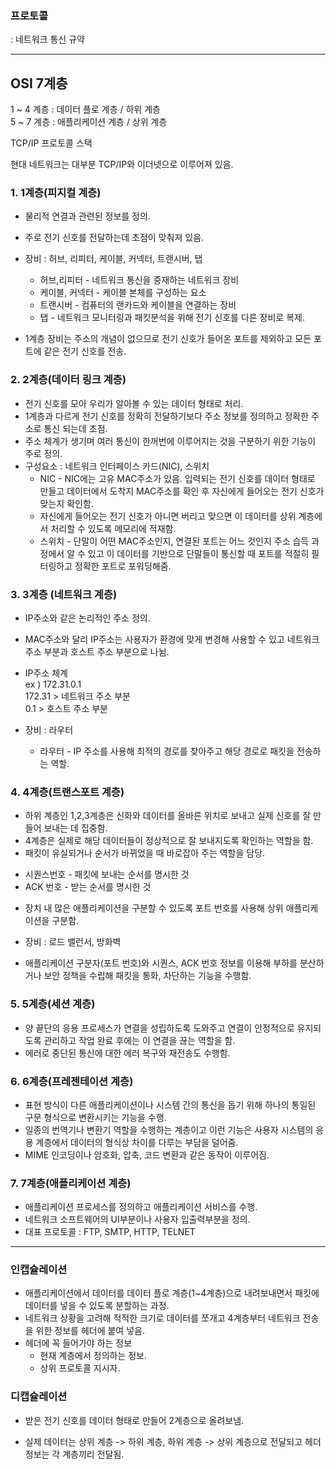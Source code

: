 ### 프로토콜 
: 네트워크 통신 규약

---

## OSI 7계층
1 ~ 4 계층 : 데이터 플로 계층 / 하위 계층  
5 ~ 7 계층 : 애플리케이션 계층 / 상위 계층



TCP/IP 프로토콜 스택

현대 네트워크는 대부분 TCP/IP와 이더넷으로 이루어져 있음.


### 1. 1계층(피지컬 계층)
* 물리적 연결과 관련된 정보를 정의.
* 주로 전기 신호를 전달하는데 초점이 맞춰져 있음.

* 장비 : 허브, 리피터, 케이블, 커넥터, 트랜시버, 탭
  - 허브,리피터 - 네트워크 통신을 중재하는 네트워크 장비
  - 케이블, 커넥터 - 케이블 본체를 구성하는 요소
  - 트랜시버 - 컴퓨터의 랜카드와 케이블을 연결하는 장비
  - 탭 - 네트워크 모니터링과 패킷분석을 위해 전기 신호를 다른 장비로 복제.
* 1계층 장비는 주소의 개념이 없으므로 전기 신호가 들어온 포트를 제외하고 모든 포트에 같은 전기 신호를 전송.

  
### 2. 2계층(데이터 링크 계층)
* 전기 신호를 모아 우리가 알아볼 수 있는 데이터 형태로 처리.
* 1계층과 다르게 전기 신호를 정확히 전달하기보다 주소 정보를 정의하고 정확한 주소로 통신 되는데 초점.
* 주소 체계가 생기며 여러 통신이 한꺼번에 이루어지는 것을 구분하기 위한 기능이 주로 정의.
* 구성요소 : 네트워크 인터페이스 카드(NIC), 스위치
  - NIC - NIC에는 고유 MAC주소가 있음. 입력되는 전기 신호를 데이터 형태로 만들고 데이터에서 도착지 MAC주소를 확인 후 자신에게 들어오는 전기 신호가 맞는지 확인함.
  - 자신에게 들어오는 전기 신호가 아니면 버리고 맞으면 이 데이터를 상위 계층에서 처리할 수 있도록 메모리에 적재함.
  - 스위치 - 단말이 어떤 MAC주소인지, 연결된 포트는 어느 것인지 주소 습득 과정에서 알 수 있고 이 데이터를 기반으로 단말들이 통신할 때 포트를 적절히 필터링하고 정확한 포트로 포워딩해줌.
  
### 3. 3계층 (네트워크 계층)
* IP주소와 같은 논리적인 주소 정의.
* MAC주소와 달리 IP주소는 사용자가 환경에 맞게 변경해 사용할 수 있고 네트워크 주소 부분과 호스트 주소 부분으로 나뉨.
  
*  IP주소 체계  
ex ) 172.31.0.1  
172.31 > 네트워크 주소 부분  
0.1 > 호스트 주소 부분  

* 장비 : 라우터
  - 라우터 - IP 주소를 사용해 최적의 경로를 찾아주고 해당 경로로 패킷을 전송하는 역할.

  
### 4. 4계층(트랜스포트 계층)
* 하위 계층인 1,2,3계층은 신화와 데이터를 올바른 위치로 보내고 실제 신호를 잘 만들어 보내는 데 집중함.
* 4계층은 실제로 해당 데이터들이 정상적으로 잘 보내지도록 확인하는 역할을 함.
* 패킷이 유실되거나 순서가 바뀌었을 때 바로잡아 주는 역할을 담당.

- 시퀀스번호 - 패킷에 보내는 순서를 명시한 것
- ACK 번호 - 받는 순서를 명시한 것
  
* 장치 내 많은 애플리케이션을 구분할 수 있도록 포트 번호를 사용해 상위 애플리케이션을 구분함.

* 장비 : 로드 밸런서, 방화벽
* 애플리케이션 구분자(포트 번호)와 시퀀스, ACK 번호 정보를 이용해 부하를 분산하거나 보안 정책을 수립해 패킷을 통화, 차단하는 기능을 수행함.

  
### 5. 5계층(세션 계층)
* 양 끝단의 응용 프로세스가 연결을 성립하도록 도와주고 연결이 안정적으로 유지되도록 관리하고 작업 완료 후에는 이 연결을 끊는 역할을 함.
* 에러로 중단된 통신에 대한 에러 복구와 재전송도 수행함.

  
### 6. 6계층(프레젠테이션 계층)
* 표현 방식이 다른 애플리케이션이나 시스템 간의 통신을 돕기 위해 하나의 통일된 구문 형식으로 변환시키는 기능을 수행.
* 일종의 번역기나 변환기 역할을 수행하는 계층이고 이런 기능은 사용자 시스템의 응용 계층에서 데이터의 형식상 차이를 다루는 부담을 덜어줌.
* MIME 인코딩이나 암호화, 압축, 코드 변환과 같은 동작이 이루어짐.

### 7. 7계층(애플리케이션 계층)
* 애플리케이션 프로세스를 정의하고 애플리케이션 서비스를 수행.
* 네트워크 소프트웨어의 UI부분이나 사용자 입출력부분을 정의.
* 대표 프로토콜 : FTP, SMTP, HTTP, TELNET


---
  
### 인캡슐레이션
* 애플리케이션에서 데이터를 데이터 플로 계층(1~4계층)으로 내려보내면서 패킷에 데이터를 넣을 수 있도록 분할하는 과정.
* 네트워크 상황을 고려해 적적한 크기로 데이터를 쪼개고 4계층부터 네트워크 전송을 위한 정보를 헤더에 붙여 넣음.
* 헤더에 꼭 들어가야 하는 정보
  - 현재 계층에서 정의하는 정보.
  - 상위 프로토콜 지시자.

### 디캡슐레이션
* 받은 전기 신호를 데이터 형태로 만들어 2계층으로 올려보냄.
  
* 실제 데이터는 상위 계층 -> 하위 계층, 하위 계층 -> 상위 계층으로 전달되고 헤더 정보는 각 계층끼리 전달됨.

